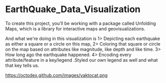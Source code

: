 # EarthQuake_Data_Visualization
To create this project, you’ll be working with a package called Unfolding Maps, which is a library for interactive maps and geovisualizations.

And what we're doing in this visualization is 
1> Depicting each earthquake as either a square or a circle on this map, 
2> Coloring that square or circle on the map based on attributes like magnitude, like depth and like time.
3> How long ago the earthquake happened. 
4>  Encoding every attribute/feature in a key/legend .Styled our own legend as well and what that key tells us.

https://octodex.github.com/images/yaktocat.png


